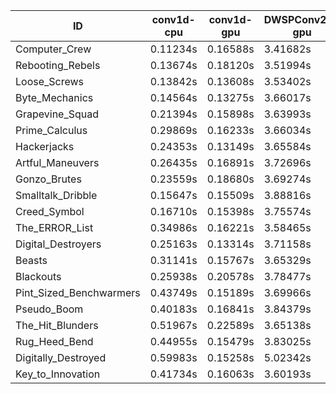 |ID|conv1d-cpu|conv1d-gpu|DWSPConv2D-gpu|gemm-gpu|avg|
|-|-|-|-|-|-|
|Computer_Crew|0.11234s|0.16588s|3.41682s|2.03775s|1.43320s|
|Rebooting_Rebels|0.13674s|0.18120s|3.51994s|2.06339s|1.47532s|
|Loose_Screws|0.13842s|0.13608s|3.53402s|2.14855s|1.48927s|
|Byte_Mechanics|0.14564s|0.13275s|3.66017s|2.24062s|1.54480s|
|Grapevine_Squad|0.21394s|0.15898s|3.63993s|2.17304s|1.54647s|
|Prime_Calculus|0.29869s|0.16233s|3.66034s|2.13438s|1.56393s|
|Hackerjacks|0.24353s|0.13149s|3.65584s|2.24930s|1.57004s|
|Artful_Maneuvers|0.26435s|0.16891s|3.72696s|2.20377s|1.59100s|
|Gonzo_Brutes|0.23559s|0.18680s|3.69274s|2.29709s|1.60306s|
|Smalltalk_Dribble|0.15647s|0.15509s|3.88816s|2.22628s|1.60650s|
|Creed_Symbol|0.16710s|0.15398s|3.75574s|2.37297s|1.61245s|
|The_ERROR_List|0.34986s|0.16221s|3.58465s|2.35920s|1.61398s|
|Digital_Destroyers|0.25163s|0.13314s|3.71158s|2.36990s|1.61656s|
|Beasts|0.31141s|0.15767s|3.65329s|2.41322s|1.63390s|
|Blackouts|0.25938s|0.20578s|3.78477s|2.36012s|1.65251s|
|Pint_Sized_Benchwarmers|0.43749s|0.15189s|3.69966s|2.33347s|1.65563s|
|Pseudo_Boom|0.40183s|0.16841s|3.84379s|2.42656s|1.71015s|
|The_Hit_Blunders|0.51967s|0.22589s|3.65138s|2.46534s|1.71557s|
|Rug_Heed_Bend|0.44955s|0.15479s|3.83025s|2.50302s|1.73440s|
|Digitally_Destroyed|0.59983s|0.15258s|5.02342s|3.06143s|2.20932s|
|Key_to_Innovation|0.41734s|0.16063s|3.60193s|infs|infs|
